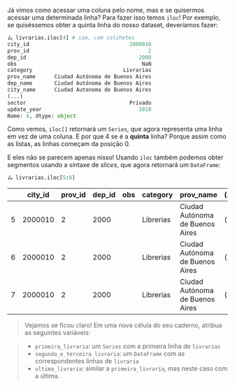 Já vimos como acessar uma coluna pelo nome, mas e se quisermos acessar uma determinada linha? Para fazer isso temos `iloc`! Por exemplo, se quiséssemos obter a quinta linha do nosso dataset, deveríamos fazer:

```python
ム livrarias.iloc[4] # sim, com colchetes
city_id                                2000010
prov_id                                      2
dep_id                                    2000
obs                                        NaN
category                             Livrarias
prov_name      Ciudad Autónoma de Buenos Aires
dep_name       Ciudad Autónoma de Buenos Aires
city_name      Ciudad Autonoma de Buenos Aires
(...)
sector                                 Privado
update_year                               2018
Name: 4, dtype: object
```

Como vemos, `iloc[]` retornará um `Series`, que agora representa uma linha em vez de uma coluna. E por que 4 se é a **quinta** linha? Porque assim como as listas, as linhas começam da posição 0.

E eles não se parecem apenas nisso! Usando `iloc` também podemos obter segmentos usando a sintaxe de _slices_, que agora retornará um `DataFrame`:


```python
ム livrarias.iloc[5:8]
```

||city_id|prov_id|dep_id|obs|category|prov_name|(...)|
|---|---|---|---|---|---|---|---|
|5|2000010|2|2000||Librerias|Ciudad Autónoma de Buenos Aires|(...)|
|6|2000010|2|2000||Librerias|Ciudad Autónoma de Buenos Aires|(...)|
|7|2000010|2|2000||Librerias|Ciudad Autónoma de Buenos Aires|(...)|

> Vejamos se ficou claro! Em uma nova célula do seu caderno, atribua as seguintes variáveis:

> 
> * `primeira_livraria`: um `Series` com a primeira linha de `livrarias`
> * `segunda_e_terceira_livraria`: um `DataFrame` com as correspondentes linhas de `livraria`
> * `ultima_livraria`: similar a `primeira_livraria`, mas neste caso com a última.
